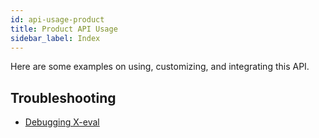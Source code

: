 ```yaml
---
id: api-usage-product
title: Product API Usage
sidebar_label: Index
---
```


Here are some examples on using, customizing, and integrating this API.

## Troubleshooting

- [Debugging X-eval](error-could-not-download-page#tips-on-debugging-x-eval-scripts)